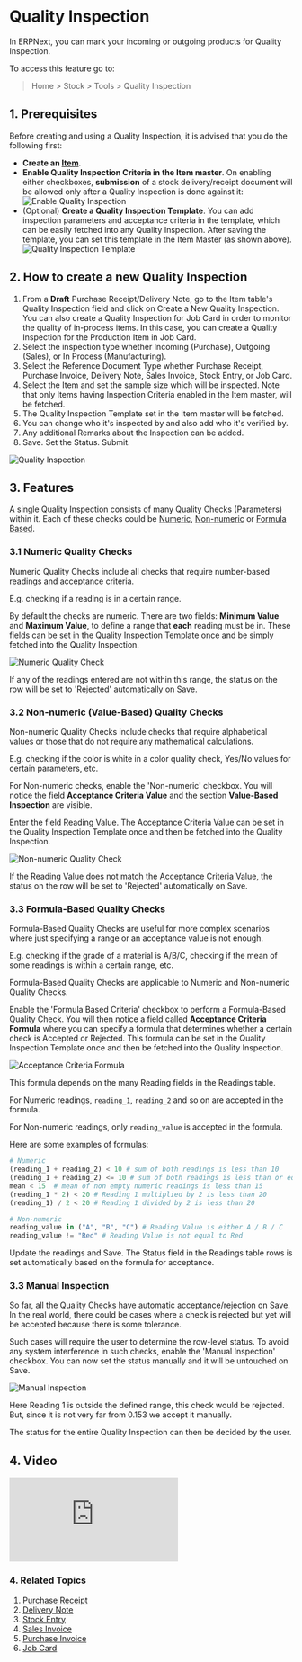 <!-- add-breadcrumbs -->
# Quality Inspection

In ERPNext, you can mark your incoming or outgoing products for Quality
Inspection.

To access this feature go to:
> Home > Stock > Tools > Quality Inspection

## 1. Prerequisites
Before creating and using a Quality Inspection, it is advised that you do the following first:

* **Create an [Item](/docs/v13/user/manual/en/stock/item)**.
* **Enable Quality Inspection Criteria in the Item master**. On enabling either checkboxes, **submission** of a stock delivery/receipt document will be allowed only after a Quality Inspection is done against it:
    ![Enable Quality Inspection](/docs/v13/assets/img/stock/quality-inspection-pre-requisite.png)
* (Optional) **Create a Quality Inspection Template**. You can add inspection parameters and acceptance criteria in the template, which can be easily fetched into any Quality Inspection. After saving the template, you can set this template in the Item Master (as shown above).
    ![Quality Inspection Template](/docs/v13/assets/img/stock/quality-inspection-template.png)

## 2. How to create a new Quality Inspection

1. From a **Draft** Purchase Receipt/Delivery Note, go to the Item table's Quality Inspection field and click on Create a New Quality Inspection. You can also create a Quality Inspection for Job Card in order to monitor the quality of in-process items. In this case, you can create a Quality Inspection for the Production Item in Job Card.
1. Select the inspection type whether Incoming (Purchase), Outgoing (Sales), or In Process (Manufacturing).
1. Select the Reference Document Type whether Purchase Receipt, Purchase Invoice, Delivery Note, Sales Invoice, Stock Entry, or Job Card.
1. Select the Item and set the sample size which will be inspected. Note that only Items having Inspection Criteria enabled in the Item master, will be fetched.
1. The Quality Inspection Template set in the Item master will be fetched.
1. You can change who it's inspected by and also add who it's verified by.
1. Any additional Remarks about the Inspection can be added.
1. Save. Set the Status. Submit.

<img class="screenshot" alt="Quality Inspection" src="{{docs_base_url}}/assets/img/stock/quality-inspection.png">

## 3. Features

A single Quality Inspection consists of many Quality Checks (Parameters) within it. Each of these checks could be [Numeric](#31-numeric-quality-checks), [Non-numeric](#32-non-numeric-value-based-quality-checks) or [Formula Based](#33-formula-based-quality-checks).

### 3.1 Numeric Quality Checks
Numeric Quality Checks include all checks that require number-based readings and acceptance criteria.

E.g. checking if a reading is in a certain range.

By default the checks are numeric. There are two fields: **Minimum Value** and **Maximum Value**, to define a range that **each** reading must be in. These fields can be set in the Quality Inspection Template once and be simply fetched into the Quality Inspection.

<img class="screenshot" alt="Numeric Quality Check" src="{{docs_base_url}}/assets/img/stock/quality-inspection-numeric-reading.png">

If any of the readings entered are not within this range, the status on the row will be set to 'Rejected' automatically on Save.

### 3.2 Non-numeric (Value-Based) Quality Checks
Non-numeric Quality Checks include checks that require alphabetical values or those that do not require any mathematical calculations.

E.g. checking if the color is white in a color quality check, Yes/No values for certain parameters, etc.

For Non-numeric checks, enable the 'Non-numeric' checkbox. You will notice the field **Acceptance Criteria Value** and the section **Value-Based Inspection** are visible.

Enter the field Reading Value. The Acceptance Criteria Value can be set in the Quality Inspection Template once and then be fetched into the Quality Inspection.

<img class="screenshot" alt="Non-numeric Quality Check" src="{{docs_base_url}}/assets/img/stock/quality-inspection-non-numeric-reading.png">

If the Reading Value does not match the Acceptance Criteria Value, the status on the row will be set to 'Rejected' automatically on Save.

### 3.3 Formula-Based Quality Checks
Formula-Based Quality Checks are useful for more complex scenarios where just specifying a range or an acceptance value is not enough.

E.g. checking if the grade of a material is A/B/C, checking if the mean of some readings is within a certain range, etc.

Formula-Based Quality Checks are applicable to Numeric and Non-numeric Quality Checks.

Enable the 'Formula Based Criteria' checkbox to perform a Formula-Based Quality Check. You will then notice a field called **Acceptance Criteria Formula** where you can specify a formula that determines whether a certain check is Accepted or Rejected.
This formula can be set in the Quality Inspection Template once and then be fetched into the Quality Inspection.

<img class="screenshot" alt="Acceptance Criteria Formula" src="{{docs_base_url}}/assets/img/stock/acceptance-criteria-formula.png">

This formula depends on the many Reading fields in the Readings table.

For Numeric readings, `reading_1`, `reading_2` and so on are accepted in the formula.

For Non-numeric readings, only `reading_value` is accepted in the formula.

Here are some examples of formulas:
```py
# Numeric
(reading_1 + reading_2) < 10 # sum of both readings is less than 10
(reading_1 + reading_2) <= 10 # sum of both readings is less than or equal to 10
mean < 15  # mean of non empty numeric readings is less than 15
(reading_1 * 2) < 20 # Reading 1 multiplied by 2 is less than 20
(reading_1) / 2 < 20 # Reading 1 divided by 2 is less than 20

# Non-numeric
reading_value in ("A", "B", "C") # Reading Value is either A / B / C
reading_value != "Red" # Reading Value is not equal to Red
```
Update the readings and Save. The Status field in the Readings table rows is set automatically based on the formula for acceptance.

### 3.3 Manual Inspection

So far, all the Quality Checks have automatic acceptance/rejection on Save. In the real world, there could be cases where a check is rejected but yet will be accepted because there is some tolerance.

Such cases will require the user to determine the row-level status. To avoid any system interference in such checks, enable the 'Manual Inspection' checkbox. You can now set the status manually and it will be untouched on Save.

<img class="screenshot" alt="Manual Inspection" src="{{docs_base_url}}/assets/img/stock/quality-inspection-manual-reading.png">

Here Reading 1 is outside the defined range, this check would be rejected. But, since it is not very far from 0.153 we accept it manually.


The status for the entire Quality Inspection can then be decided by the user.

## 4. Video
<div class="embed-container">
    <iframe src="https://www.youtube.com/embed/WmtcF3Y40Fs?rel=0" frameborder="0" allow="autoplay; encrypted-media" allowfullscreen>
    </iframe>
</div>

### 4. Related Topics
1. [Purchase Receipt](/docs/v13/user/manual/en/stock/purchase-receipt)
1. [Delivery Note](/docs/v13/user/manual/en/stock/delivery-note)
1. [Stock Entry](/docs/v13/user/manual/en/stock/stock-entry)
1. [Sales Invoice](/docs/v13/user/manual/en/accounts/sales-invoice)
1. [Purchase Invoice](/docs/v13/user/manual/en/accounts/purchase-invoice)
1. [Job Card](/docs/v13/user/manual/en/accounts/job-card)
